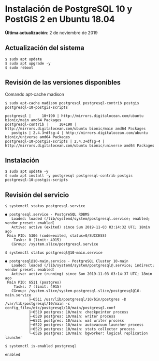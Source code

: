 # Instalación de PostgreSQL 10 y PostGIS 2 en Ubuntu 18.04
**Última actualización**: 2 de noviembre de 2019

## Actualización del sistema
```terminal
$ sudo apt update
$ sudo apt upgrade -y
$ sudo reboot
```

## Revisión de las versiones disponibles
Comando apt-cache madison
```terminal
$ sudo apt-cache madison postgresql postgresql-contrib postgis postgresql-10-postgis-scripts
```
```terminal
postgresql |     10+190 | http://mirrors.digitalocean.com/ubuntu bionic/main amd64 Packages
postgresql-contrib |     10+190 | http://mirrors.digitalocean.com/ubuntu bionic/main amd64 Packages
   postgis | 2.4.3+dfsg-4 | http://mirrors.digitalocean.com/ubuntu bionic/universe amd64 Packages
postgresql-10-postgis-scripts | 2.4.3+dfsg-4 | http://mirrors.digitalocean.com/ubuntu bionic/universe amd64 Packages
```

## Instalación
```terminal
$ sudo apt update -y
$ sudo apt install -y postgresql postgresql-contrib postgis postgresql-10-postgis-scripts
```

## Revisión del servicio
```terminal
$ systemctl status postgresql.service
```
```terminal
● postgresql.service - PostgreSQL RDBMS
   Loaded: loaded (/lib/systemd/system/postgresql.service; enabled; vendor preset: enabled)
   Active: active (exited) since Sun 2019-11-03 03:14:32 UTC; 18min ago
 Main PID: 5306 (code=exited, status=0/SUCCESS)
    Tasks: 0 (limit: 4915)
   CGroup: /system.slice/postgresql.service
```

```terminal
$ systemctl status postgresql@10-main.service
```
```terminal
● postgresql@10-main.service - PostgreSQL Cluster 10-main
   Loaded: loaded (/lib/systemd/system/postgresql@.service; indirect; vendor preset: enabled)
   Active: active (running) since Sun 2019-11-03 03:14:37 UTC; 18min ago
 Main PID: 6511 (postgres)
    Tasks: 7 (limit: 4915)
   CGroup: /system.slice/system-postgresql.slice/postgresql@10-main.service
           ├─6511 /usr/lib/postgresql/10/bin/postgres -D /var/lib/postgresql/10/main -c config_file=/etc/postgresql/10/main/postgresql.conf
           ├─6519 postgres: 10/main: checkpointer process
           ├─6520 postgres: 10/main: writer process
           ├─6521 postgres: 10/main: wal writer process
           ├─6522 postgres: 10/main: autovacuum launcher process
           ├─6523 postgres: 10/main: stats collector process
           └─6526 postgres: 10/main: bgworker: logical replication launcher
```

```terminal
$ systemctl is-enabled postgresql
```
```terminal
enabled
```
